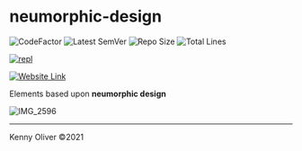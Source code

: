 # neumorphic-design

![CodeFactor](https://www.codefactor.io/repository/github/KennyOliver/neumorphic-design/badge?style=for-the-badge)
![Latest SemVer](https://img.shields.io/github/v/tag/KennyOliver/neumorphic-design?label=version&sort=semver&style=for-the-badge)
![Repo Size](https://img.shields.io/github/repo-size/KennyOliver/neumorphic-design?style=for-the-badge)
![Total Lines](https://img.shields.io/tokei/lines/github/KennyOliver/neumorphic-design?style=for-the-badge)

[![repl](https://repl.it/badge/github/KennyOliver/neumorphic-design)](https://repl.it/@KennyOliver/neumorphic-design)

[![Website Link](https://img.shields.io/badge/See%20It%20Yourself-252525?style=for-the-badge&logo=safari&logoColor=white&link=https://neumorphic-design.kennyoliver.repl.co)](https://neumorphic-design.kennyoliver.repl.co)

Elements based upon **neumorphic design**

![IMG_2596](https://user-images.githubusercontent.com/70860732/110214191-74d3cb80-7e9b-11eb-947b-cff8a2a1b59b.jpeg)

---
Kenny Oliver ©2021
